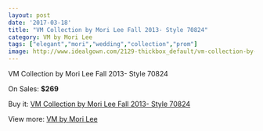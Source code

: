 ```yaml
---
layout: post
date: '2017-03-18'
title: "VM Collection by Mori Lee Fall 2013- Style 70824"
category: VM by Mori Lee
tags: ["elegant","mori","wedding","collection","prom"]
image: http://www.idealgown.com/2129-thickbox_default/vm-collection-by-mori-lee-fall-2013-style-70824.jpg
---
```

VM Collection by Mori Lee Fall 2013- Style 70824

On Sales: **$269**
<a href="https://www.idealgown.com/en/vm-by-mori-lee/1010-vm-collection-by-mori-lee-fall-2013-style-70824.html"><amp-img layout="responsive" width="600" height="600" src="//www.idealgown.com/2129-thickbox_default/vm-collection-by-mori-lee-fall-2013-style-70824.jpg" alt="VM Collection by Mori Lee Fall 2013- Style 70824 0" /></a>
<a href="https://www.idealgown.com/en/vm-by-mori-lee/1010-vm-collection-by-mori-lee-fall-2013-style-70824.html"><amp-img layout="responsive" width="600" height="600" src="//www.idealgown.com/2131-thickbox_default/vm-collection-by-mori-lee-fall-2013-style-70824.jpg" alt="VM Collection by Mori Lee Fall 2013- Style 70824 1" /></a>
<a href="https://www.idealgown.com/en/vm-by-mori-lee/1010-vm-collection-by-mori-lee-fall-2013-style-70824.html"><amp-img layout="responsive" width="600" height="600" src="//www.idealgown.com/2130-thickbox_default/vm-collection-by-mori-lee-fall-2013-style-70824.jpg" alt="VM Collection by Mori Lee Fall 2013- Style 70824 2" /></a>

Buy it: [VM Collection by Mori Lee Fall 2013- Style 70824](https://www.idealgown.com/en/vm-by-mori-lee/1010-vm-collection-by-mori-lee-fall-2013-style-70824.html "VM Collection by Mori Lee Fall 2013- Style 70824")

View more: [VM by Mori Lee](https://www.idealgown.com/en/13-vm-by-mori-lee "VM by Mori Lee")